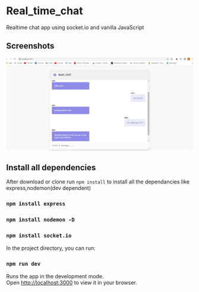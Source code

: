 # Real_time_chat

Realtime chat app using socket.io and vanilla JavaScript
## Screenshots

<p>
    <img src="./SCREEN.jpg" alt="Home Page" />
</p>


## Install all dependencies 
After download or clone run `npm install` to install all the dependancies like express,nodemon(dev dependent)
### `npm install express`
### `npm install nodemon -D`
### `npm install socket.io`


In the project directory, you can run:
### `npm run dev`
Runs the app in the development mode.\
Open [http://localhost:3000](http://localhost:3000) to view it in your browser.

